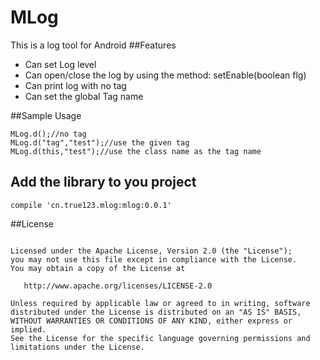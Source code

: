# MLog

This is a log tool for Android 
##Features
* Can set Log level
* Can open/close the log by using the method: setEnable(boolean flg)
* Can print log with no tag
* Can set the global Tag name

##Sample Usage
```
MLog.d();//no tag
MLog.d("tag","test");//use the given tag
MLog.d(this,"test");//use the class name as the tag name
```

## Add the library to you project
```
compile 'cn.true123.mlog:mlog:0.0.1'
```

##License

```

Licensed under the Apache License, Version 2.0 (the "License");
you may not use this file except in compliance with the License.
You may obtain a copy of the License at

   http://www.apache.org/licenses/LICENSE-2.0

Unless required by applicable law or agreed to in writing, software
distributed under the License is distributed on an "AS IS" BASIS,
WITHOUT WARRANTIES OR CONDITIONS OF ANY KIND, either express or implied.
See the License for the specific language governing permissions and
limitations under the License.
```